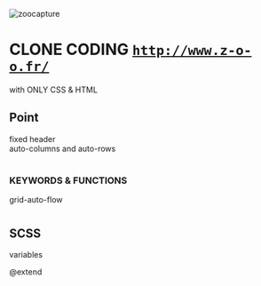 

![zoocapture](https://user-images.githubusercontent.com/45188497/90957512-f4ceb100-e4c8-11ea-8d2e-e4429c3742fd.PNG)

# CLONE CODING [`http://www.z-o-o.fr/`](http://www.z-o-o.fr/)
with ONLY CSS & HTML  

## Point
fixed header  
auto-columns and auto-rows  


#

### KEYWORDS & FUNCTIONS  
grid-auto-flow

#
## SCSS

variables  

@extend  
